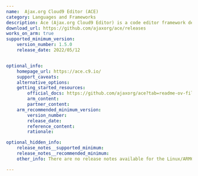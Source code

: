 ```yaml
---
name:  Ajax.org Cloud9 Editor (ACE)
category: Languages and Frameworks
description: Ace (Ajax.org Cloud9 Editor) is a code editor framework designed for building and enhancing online development environments.
download_url: https://github.com/ajaxorg/ace/releases
works_on_arm: true
supported_minimum_version:
    version_number: 1.5.0
    release_date: 2022/05/12


optional_info:
    homepage_url: https://ace.c9.io/
    support_caveats:
    alternative_options:
    getting_started_resources:
        official_docs: https://github.com/ajaxorg/ace?tab=readme-ov-file#building-ace
        arm_content:
        partner_content:
    arm_recommended_minimum_version:
        version_number:
        release_date:
        reference_content:
        rationale:

optional_hidden_info:
    release_notes__supported_minimum:
    release_notes__recommended_minimum:
    other_info: There are no release notes available for the Linux/ARM64. Ace is platform-independent, the first release of ace 1.5.0, is successfully tested on the Neoverse N1 via tar.

---
```

